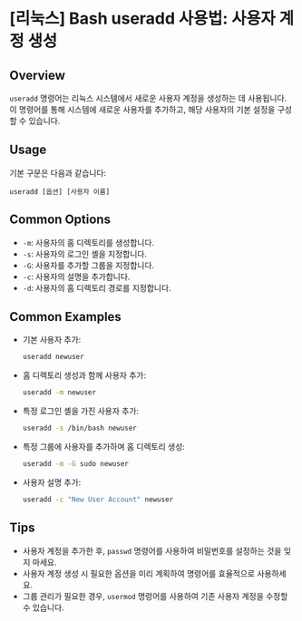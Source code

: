 # [리눅스] Bash useradd 사용법: 사용자 계정 생성

## Overview
`useradd` 명령어는 리눅스 시스템에서 새로운 사용자 계정을 생성하는 데 사용됩니다. 이 명령어를 통해 시스템에 새로운 사용자를 추가하고, 해당 사용자의 기본 설정을 구성할 수 있습니다.

## Usage
기본 구문은 다음과 같습니다:
```
useradd [옵션] [사용자 이름]
```

## Common Options
- `-m`: 사용자의 홈 디렉토리를 생성합니다.
- `-s`: 사용자의 로그인 셸을 지정합니다.
- `-G`: 사용자를 추가할 그룹을 지정합니다.
- `-c`: 사용자의 설명을 추가합니다.
- `-d`: 사용자의 홈 디렉토리 경로를 지정합니다.

## Common Examples
- 기본 사용자 추가:
  ```bash
  useradd newuser
  ```

- 홈 디렉토리 생성과 함께 사용자 추가:
  ```bash
  useradd -m newuser
  ```

- 특정 로그인 셸을 가진 사용자 추가:
  ```bash
  useradd -s /bin/bash newuser
  ```

- 특정 그룹에 사용자를 추가하며 홈 디렉토리 생성:
  ```bash
  useradd -m -G sudo newuser
  ```

- 사용자 설명 추가:
  ```bash
  useradd -c "New User Account" newuser
  ```

## Tips
- 사용자 계정을 추가한 후, `passwd` 명령어를 사용하여 비밀번호를 설정하는 것을 잊지 마세요.
- 사용자 계정 생성 시 필요한 옵션을 미리 계획하여 명령어를 효율적으로 사용하세요.
- 그룹 관리가 필요한 경우, `usermod` 명령어를 사용하여 기존 사용자 계정을 수정할 수 있습니다.